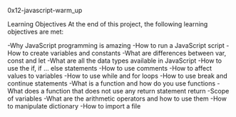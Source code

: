 0x12-javascript-warm_up

Learning Objectives
At the end of this project, the following learning objectives are met:


-Why JavaScript programming is amazing
-How to run a JavaScript script
-How to create variables and constants
-What are differences between var, const and let
-What are all the data types available in JavaScript
-How to use the if, if ... else statements
-How to use comments
-How to affect values to variables
-How to use while and for loops
-How to use break and continue statements
-What is a function and how do you use functions
-What does a function that does not use any return statement return
-Scope of variables
-What are the arithmetic operators and how to use them
-How to manipulate dictionary
-How to import a file
